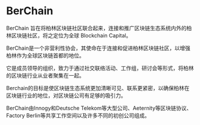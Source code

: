 # BerChain

BerChain 旨在将柏林区块链社区联合起来，连接和推广区块链生态系统内外的柏林区块链社区，将之定位为全球 Blockchain Capital。

BerChain是一个非营利性协会，其使命在于连接和促进柏林区块链社区，以增强柏林作为全球区块链首都的地位。

它是成员领导的组织，致力于通过社交联络活动、工作组，研讨会等形式，将柏林的区块链行业从业者聚集在一起。

Berchain的目标是使区块链生态系统更加清晰可见、联系更紧密，以确保柏林在区块链行业的地位，对区块链公司有足够的吸引力。

BerChain由Innogy和Deutsche Telekom等大型公司、Aeternity等区块链协议、Factory Berlin等共享工作空间以及许多不同的初创公司组成。
